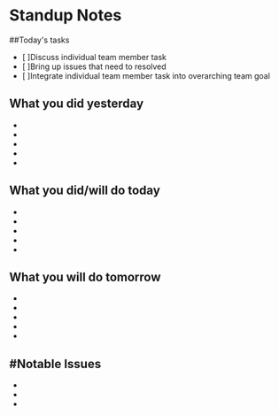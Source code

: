 # Standup Notes

##Today's tasks
- [ ]Discuss individual team member task
- [ ]Bring up issues that need to resolved
- [ ]Integrate individual team member task into overarching team goal

## What you did yesterday
-
-
-
-
-

## What you did/will do today
-
-
-
-
-

## What you will do tomorrow
-
-
-
-
-

## #Notable Issues
-
-
-
